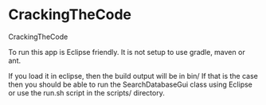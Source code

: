 # CrackingTheCode
CrackingTheCode

To run this app is Eclipse friendly.  It is not setup to use gradle, maven or ant.

If you load it in eclipse, then the build output will be in bin/   If that is the
case then you should be able to run the SearchDatabaseGui class using Eclipse or use
the run.sh script in the scripts/ directory.
